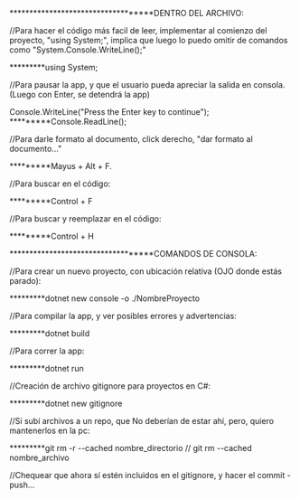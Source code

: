 ***********************************DENTRO DEL ARCHIVO:

//Para hacer el código más facil de leer, implementar al comienzo del proyecto, "using System;", implica que luego lo puedo omitir de comandos como "System.Console.WriteLine();"

*********using System;

//Para pausar la app, y que el usuario pueda apreciar la salida en consola. (Luego con Enter, se detendrá la app)

Console.WriteLine("Press the Enter key to continue");
*********Console.ReadLine();

//Para darle formato al documento, click derecho, "dar formato al documento..."

*********Mayus + Alt + F.

//Para buscar en el código:

*********Control + F

//Para buscar y reemplazar en el código:

*********Control + H



***********************************COMANDOS DE CONSOLA:

//Para crear un nuevo proyecto, con ubicación relativa (OJO donde estás parado):

*********dotnet new console -o ./NombreProyecto

//Para compilar la app, y ver posibles errores y advertencias:

*********dotnet build

//Para correr la app:

*********dotnet run

//Creación de archivo gitignore para proyectos en C#:

*********dotnet new gitignore

//Si subí archivos a un repo, que No deberían de estar ahí, pero, quiero mantenerlos en la pc:

*********git rm -r --cached nombre_directorio    //   git rm --cached nombre_archivo

//Chequear que ahora sí estén incluidos en el gitignore, y hacer el commit - push... 
